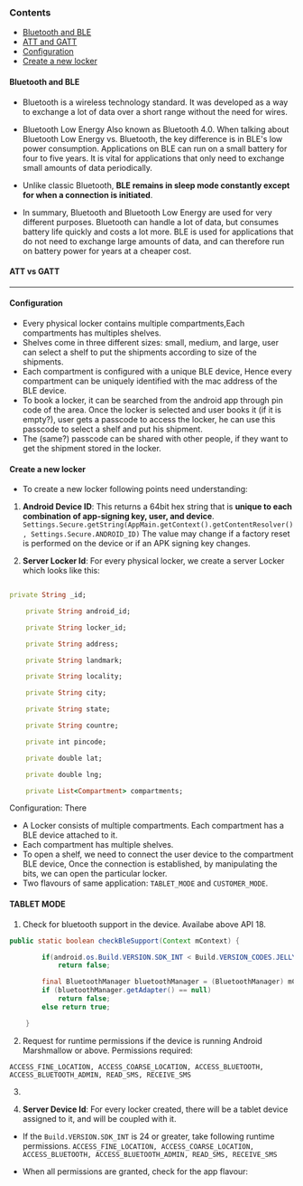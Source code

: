 ### Contents
* [Bluetooth and BLE](#bluetooth-and-ble)
* [ATT and GATT](#att-and-gatt)
* [Configuration](#configuration)
* [Create a new locker](#create-a-new-locker)
        

#### Bluetooth and BLE
* Bluetooth is a  wireless technology standard. It was developed as a way to exchange a lot of data over a short range without the need for wires.

* Bluetooth Low Energy Also known as Bluetooth 4.0. When talking about Bluetooth Low Energy vs. Bluetooth, the key difference is in BLE's low power consumption. Applications on BLE can run on a small battery for four to five years. It is vital for applications that only need to exchange small amounts of data periodically.

*  Unlike classic Bluetooth, **BLE remains in sleep mode constantly except for when a connection is initiated**.

* In summary, Bluetooth and Bluetooth Low Energy are used for very different purposes. Bluetooth can handle a lot of data, but consumes battery life quickly and costs a lot more. BLE is used for applications that do not need to exchange large amounts of data, and can therefore run on battery power for years at a cheaper cost.

#### ATT vs GATT

---------------------------------------------------------------------------------------------------------------------------
#### Configuration

* Every physical locker contains multiple compartments,Each compartments has multiples shelves. 
* Shelves come in three different sizes: small, medium, and large, user can select a shelf to put the shipments according to size of the shipments.
* Each compartment is configured with a unique BLE device, Hence every compartment can be uniquely identified with the mac address of the BLE device.
* To book a locker, it can be searched from the android app through pin code of the area. Once the locker is selected and user books it (if it is empty?), user gets a passcode to access the locker, he can use this passcode to select a shelf and put his shipment. 
* The (same?) passcode can be shared with other people, if they want to get the shipment stored in the locker.

#### Create a new locker

* To create a new locker following points need understanding:

1) **Android Device ID**:  This returns a 64bit hex string that is **unique to each combination of app-signing key, user, and device**.
```Settings.Secure.getString(AppMain.getContext().getContentResolver(), Settings.Secure.ANDROID_ID)```
The value may change if a factory reset is performed on the device or if an APK signing key changes.

2) **Server Locker Id**: For every physical locker, we create a server Locker which looks like this: 

```ruby

private String _id;

    private String android_id;

    private String locker_id;

    private String address;

    private String landmark;

    private String locality;

    private String city;

    private String state;

    private String countre;

    private int pincode;

    private double lat;

    private double lng;

    private List<Compartment> compartments;

```



Configuration: There 

* A Locker consists of multiple compartments. Each compartment has a BLE device attached to it.
* Each compartment has multiple shelves. 
* To open a shelf, we need to connect the user device to the compartment BLE device, Once the connection is established, by manipulating the bits, we can open the particular locker.
* Two flavours of same application: ```TABLET_MODE``` and ```CUSTOMER_MODE```.




#### TABLET MODE

1. Check for bluetooth support in the device. Availabe above API 18.

```java
public static boolean checkBleSupport(Context mContext) {

        if(android.os.Build.VERSION.SDK_INT < Build.VERSION_CODES.JELLY_BEAN_MR2)
            return false;

        final BluetoothManager bluetoothManager = (BluetoothManager) mContext.getSystemService(Context.BLUETOOTH_SERVICE);
        if (bluetoothManager.getAdapter() == null)
            return false;
        else return true;

    }

```

2. Request for runtime permissions if the device is running Android Marshmallow or above. Permissions required:

```ACCESS_FINE_LOCATION, ACCESS_COARSE_LOCATION, ACCESS_BLUETOOTH, ACCESS_BLUETOOTH_ADMIN, READ_SMS, RECEIVE_SMS```




3. 

4. **Server Device Id**: For every locker created, there will be a tablet device assigned to it, and will be coupled with it. 




* If the ```Build.VERSION.SDK_INT``` is 24 or greater, take  following runtime permissions.
 ```ACCESS_FINE_LOCATION, ACCESS_COARSE_LOCATION, ACCESS_BLUETOOTH, ACCESS_BLUETOOTH_ADMIN, READ_SMS, RECEIVE_SMS```
 
 * When all permissions are granted, check for the app flavour:
 
 

